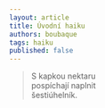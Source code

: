 ```yaml
---
layout: article
title: Úvodní haiku
authors: boubaque
tags: haiku
published: false
---
```



> S kapkou nektaru<br />
> pospíchají naplnit<br />
> šestiúhelník.
